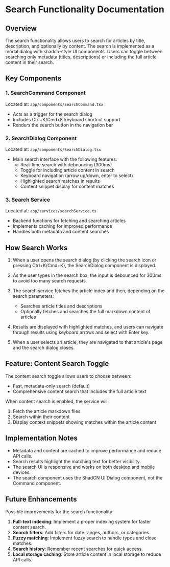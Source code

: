 # Search Functionality Documentation

## Overview

The search functionality allows users to search for articles by title, description, and optionally by content. The search is implemented as a modal dialog with shadcn-style UI components. Users can toggle between searching only metadata (titles, descriptions) or including the full article content in their search.

## Key Components

### 1. SearchCommand Component

Located at: `app/components/SearchCommand.tsx`

- Acts as a trigger for the search dialog
- Includes Ctrl+K/Cmd+K keyboard shortcut support
- Renders the search button in the navigation bar

### 2. SearchDialog Component

Located at: `app/components/SearchDialog.tsx`

- Main search interface with the following features:
  - Real-time search with debouncing (300ms)
  - Toggle for including article content in search
  - Keyboard navigation (arrow up/down, enter to select)
  - Highlighted search matches in results
  - Content snippet display for content matches

### 3. Search Service

Located at: `app/services/searchService.ts`

- Backend functions for fetching and searching articles
- Implements caching for improved performance
- Handles both metadata and content searches

## How Search Works

1. When a user opens the search dialog (by clicking the search icon or pressing Ctrl+K/Cmd+K), the SearchDialog component is displayed.

2. As the user types in the search box, the input is debounced for 300ms to avoid too many search requests.

3. The search service fetches the article index and then, depending on the search parameters:
   - Searches article titles and descriptions
   - Optionally fetches and searches the full markdown content of articles

4. Results are displayed with highlighted matches, and users can navigate through results using keyboard arrows and select with Enter key.

5. When a user selects an article, they are navigated to that article's page and the search dialog closes.

## Feature: Content Search Toggle

The content search toggle allows users to choose between:

- Fast, metadata-only search (default)
- Comprehensive content search that includes the full article text

When content search is enabled, the service will:
1. Fetch the article markdown files 
2. Search within their content
3. Display context snippets showing matches within the article content

## Implementation Notes

- Metadata and content are cached to improve performance and reduce API calls.
- Search results highlight the matching text for better visibility.
- The search UI is responsive and works on both desktop and mobile devices.
- The search component uses the ShadCN UI Dialog component, not the Command component.

## Future Enhancements

Possible improvements for the search functionality:

1. **Full-text indexing**: Implement a proper indexing system for faster content search.
2. **Search filters**: Add filters for date ranges, authors, or categories.
3. **Fuzzy matching**: Implement fuzzy search to handle typos and close matches.
4. **Search history**: Remember recent searches for quick access.
5. **Local storage caching**: Store article content in local storage to reduce API calls.